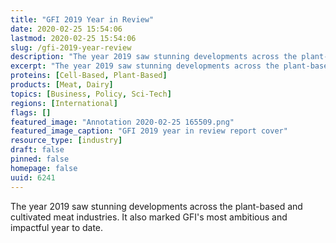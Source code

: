 ```yaml
---
title: "GFI 2019 Year in Review"
date: 2020-02-25 15:54:06
lastmod: 2020-02-25 15:54:06
slug: /gfi-2019-year-review
description: "The year 2019 saw stunning developments across the plant-based and cultivated meat industries. It also marked GFI’s most ambitious and impactful year to date."
excerpt: "The year 2019 saw stunning developments across the plant-based and cultivated meat industries. It also marked GFI’s most ambitious and impactful year to date."
proteins: [Cell-Based, Plant-Based]
products: [Meat, Dairy]
topics: [Business, Policy, Sci-Tech]
regions: [International]
flags: []
featured_image: "Annotation 2020-02-25 165509.png"
featured_image_caption: "GFI 2019 year in review report cover"
resource_type: [industry]
draft: false
pinned: false
homepage: false
uuid: 6241
---
```

The year 2019 saw stunning developments across the plant-based and
cultivated meat industries. It also marked GFI's most ambitious and
impactful year to date.
